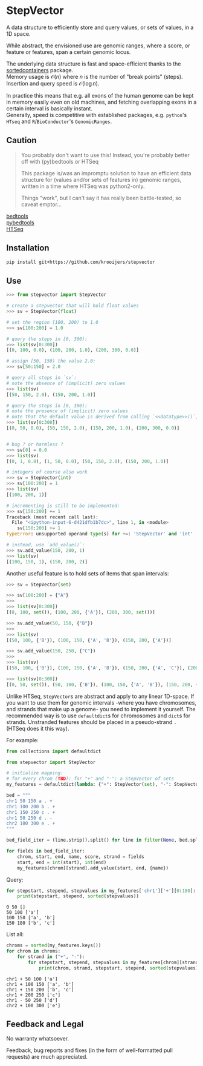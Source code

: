 # StepVector

A data structure to efficiently store and query values, or sets of values, in a
1D space.

While abstract, the envisioned use are genomic ranges, where a score, or
feature or features, span a certain genomic locus.

The underlying data structure is fast and space-efficient thanks to the
[sortedcontainers](http://www.grantjenks.com/docs/sortedcontainers/introduction.html) package.  
Memory usage is $\mathcal{O}(n)$ where $n$ is the number of "break points"
(steps). Insertion and query speed is $\mathcal{O}(\log n)$.  

In practice this means that e.g. all exons of the human genome can be kept in
memory easily even on old machines, and fetching overlapping exons in a certain
interval is basically instant.  
Generally, speed is competitive with established packages, e.g. `python`'s
`HTseq` and `R`/`BioConductor`'s `GenomicRanges`.


## Caution

> You probably don't want to use this!
> Instead, you're probably better off with (py)bedtools or HTSeq
>
> This package is/was an impromptu solution to have an efficient data structure
> for (values and/or sets of features in) genomic ranges, written in a time
> where HTSeq was python2-only.
>
> Things "work", but I can't say it has really been battle-tested, so caveat
> emptor...

[bedtools](http://bedtools.readthedocs.io/en/latest/)  
[pybedtools](https://daler.github.io/pybedtools/)  
[HTSeq](https://htseq.readthedocs.io/)  


## Installation

```bash
pip install git+https://github.com/krooijers/stepvector
```


## Use

```python
>>> from stepvector import StepVector

# create a stepvector that will hold float values
>>> sv = StepVector(float)

# set the region [100, 200) to 1.0
>>> sv[100:200] = 1.0

# query the steps in [0, 300):
>>> list(sv[0:300])
[(0, 100, 0.0), (100, 200, 1.0), (200, 300, 0.0)]

# assign [50, 150) the value 2.0:
>>> sv[50:150] = 2.0

# query all steps in `sv`:
# note the absence of (implicit) zero values
>>> list(sv)
[(50, 150, 2.0), (150, 200, 1.0)]

# query the steps in [0, 300):
# note the presence of (implicit) zero values
# note that the default value is derived from calling `<<datatype>>()`, e.g. in this case `float()`
>>> list(sv[0:300])
[(0, 50, 0.0), (50, 150, 2.0), (150, 200, 1.0), (200, 300, 0.0)]


# bug ? or harmless ?
>>> sv[0] = 0.0
>>> list(sv)
[(0, 1, 0.0), (1, 50, 0.0), (50, 150, 2.0), (150, 200, 1.0)]

# integers of course also work
>>> sv = StepVector(int)
>>> sv[100:200] = 1
>>> list(sv)
[(100, 200, 1)]

# incrementing is still to be implemented:
>>> sv[150:200] += 1
Traceback (most recent call last):
  File "<ipython-input-6-d421dfb1b7dc>", line 1, in <module>
    sv[150:200] += 1
TypeError: unsupported operand type(s) for +=: 'StepVector' and 'int'

# instead, use `add_value()`:
>>> sv.add_value(150, 200, 1)
>>> list(sv)
[(100, 150, 1), (150, 200, 2)]

```

Another useful feature is to hold sets of items that span intervals:

```python
>>> sv = StepVector(set)

>>> sv[100:200] = {"A"}
>>>
>>> list(sv[0:300])
[(0, 100, set()), (100, 200, {'A'}), (200, 300, set())]

>>> sv.add_value(50, 150, {"B"})
>>> 
>>> list(sv)
[(50, 100, {'B'}), (100, 150, {'A', 'B'}), (150, 200, {'A'})]

>>> sv.add_value(150, 250, {"C"})
>>> 
>>> list(sv)
[(50, 100, {'B'}), (100, 150, {'A', 'B'}), (150, 200, {'A', 'C'}), (200, 250, {'C'})]

>>> list(sv[0:300])
[(0, 50, set()), (50, 100, {'B'}), (100, 150, {'A', 'B'}), (150, 200, {'A', 'C'}), (200, 250, {'C'}), (250, 300, set())]

```

Unlike HTSeq, `StepVector`s are abstract and apply to any linear 1D-space. If
you want to use them for genomic intervals -where you have chromosomes, and
strands that make up a genome- you need to implement it yourself. The
recommended way is to use `defaultdict`s for chromosomes and `dict`s for
strands. Unstranded features should be placed in a pseudo-strand `.` (HTSeq
does it this way).

For example:
```python
from collections import defaultdict

from stepvector import StepVector

# initialize mapping:
# for every chrom (TBD): for "+" and "-": a StepVector of sets
my_features = defaultdict(lambda: {"+": StepVector(set), "-": StepVector(set)})

bed = """
chr1 50 150 a . +
chr1 100 200 b . +
chr1 150 250 c . +
chr1 50 250 d . -
chr2 100 300 e . +
"""

bed_field_iter = (line.strip().split() for line in filter(None, bed.splitlines()))

for fields in bed_field_iter:
    chrom, start, end, name, score, strand = fields
    start, end = int(start), int(end)
    my_features[chrom][strand].add_value(start, end, {name})
```

Query:

```python
for stepstart, stepend, stepvalues in my_features['chr1']['+'][0:180]:
    print(stepstart, stepend, sorted(stepvalues))
```
```text
0 50 []
50 100 ['a']
100 150 ['a', 'b']
150 180 ['b', 'c']
```

List all:

```python
chroms = sorted(my_features.keys())
for chrom in chroms:
    for strand in ("+", "-"):
        for stepstart, stepend, stepvalues in my_features[chrom][strand]:
            print(chrom, strand, stepstart, stepend, sorted(stepvalues))
```
```text
chr1 + 50 100 ['a']
chr1 + 100 150 ['a', 'b']
chr1 + 150 200 ['b', 'c']
chr1 + 200 250 ['c']
chr1 - 50 250 ['d']
chr2 + 100 300 ['e']
```

## Feedback and Legal

No warranty whatsoever.

Feedback, bug reports and fixes (in the form of well-formatted pull requests)
are much appreciated.
